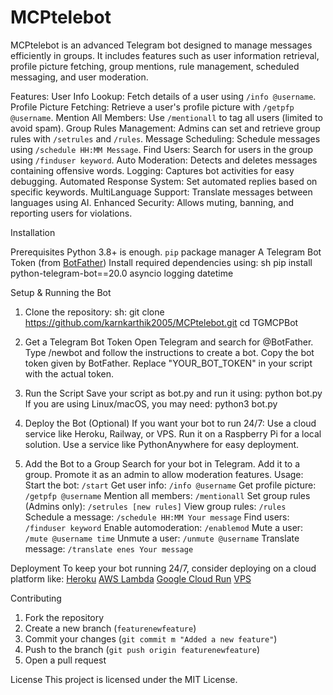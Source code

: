 # MCPtelebot

MCPtelebot is an advanced Telegram bot designed to manage messages efficiently in groups. It includes features such as user information retrieval, profile picture fetching, group mentions, rule management, scheduled messaging, and user moderation.

 Features:
 User Info Lookup: Fetch details of a user using `/info @username`.
 Profile Picture Fetching: Retrieve a user's profile picture with `/getpfp @username`.
 Mention All Members: Use `/mentionall` to tag all users (limited to avoid spam).
 Group Rules Management: Admins can set and retrieve group rules with `/setrules` and `/rules`.
 Message Scheduling: Schedule messages using `/schedule HH:MM Message`.
 Find Users: Search for users in the group using `/finduser keyword`.
 Auto Moderation: Detects and deletes messages containing offensive words.
 Logging: Captures bot activities for easy debugging.
 Automated Response System: Set automated replies based on specific keywords.
 MultiLanguage Support: Translate messages between languages using AI.
 Enhanced Security: Allows muting, banning, and reporting users for violations.

 Installation

 Prerequisites
 Python 3.8+ is enough.
 `pip` package manager
A Telegram Bot Token (from [BotFather](https://t.me/botfather))
Install required dependencies using:
sh
pip install python-telegram-bot==20.0 asyncio logging datetime

Setup & Running the Bot

1. Clone the repository:
   sh:
   git clone <https://github.com/karnkarthik2005/MCPtelebot.git>
   cd TGMCPBot
2. Get a Telegram Bot Token
Open Telegram and search for @BotFather.
Type /newbot and follow the instructions to create a bot.
Copy the bot token given by BotFather.
Replace "YOUR_BOT_TOKEN" in your script with the actual token.

3. Run the Script
Save your script as bot.py and run it using:
python bot.py
If you are using Linux/macOS, you may need:
python3 bot.py
4. Deploy the Bot (Optional)
If you want your bot to run 24/7:
Use a cloud service like Heroku, Railway, or VPS.
Run it on a Raspberry Pi for a local solution.
Use a service like PythonAnywhere for easy deployment.

5. Add the Bot to a Group
Search for your bot in Telegram.
Add it to a group.
Promote it as an admin to allow moderation features.
 Usage:
 Start the bot: `/start`
 Get user info: `/info @username`
 Get profile picture: `/getpfp @username`
 Mention all members: `/mentionall`
 Set group rules (Admins only): `/setrules [new rules]`
 View group rules: `/rules`
 Schedule a message: `/schedule HH:MM Your message`
 Find users: `/finduser keyword`
 Enable automoderation: `/enablemod`
 Mute a user: `/mute @username time`
 Unmute a user: `/unmute @username`
 Translate message: `/translate enes Your message`

 Deployment
To keep your bot running 24/7, consider deploying on a cloud platform like:
 [Heroku](https://www.heroku.com/)
 [AWS Lambda](https://aws.amazon.com/lambda/)
 [Google Cloud Run](https://cloud.google.com/run/)
 [VPS](https://www.digitalocean.com/)

 Contributing

1. Fork the repository
2. Create a new branch (`featurenewfeature`)
3. Commit your changes (`git commit m "Added a new feature"`)
4. Push to the branch (`git push origin featurenewfeature`)
5. Open a pull request

 License
This project is licensed under the MIT License.
